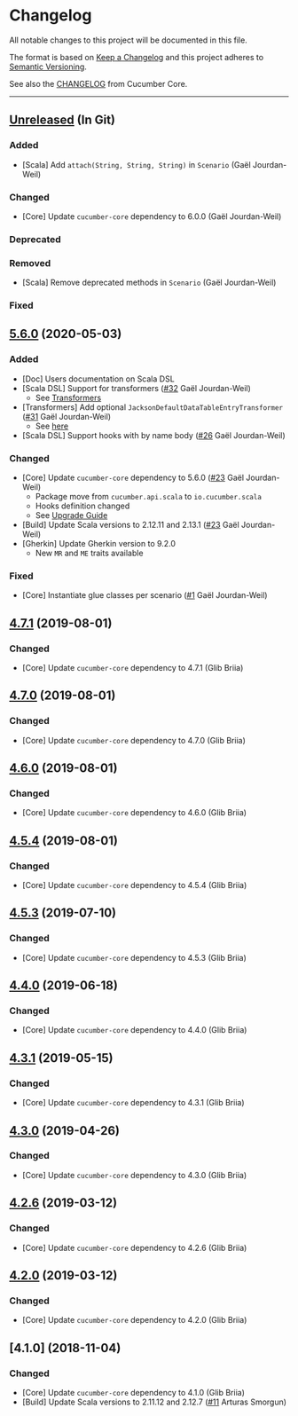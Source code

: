 # Changelog

All notable changes to this project will be documented in this file.

The format is based on [Keep a Changelog](http://keepachangelog.com/) and this project adheres to [Semantic Versioning](http://semver.org/).

See also the [CHANGELOG](https://github.com/cucumber/cucumber-jvm/blob/master/CHANGELOG.md) from Cucumber Core.

----
## [Unreleased] (In Git)

### Added

- [Scala] Add `attach(String, String, String)` in `Scenario` (Gaël Jourdan-Weil)

### Changed

- [Core] Update `cucumber-core` dependency to 6.0.0 (Gaël Jourdan-Weil)

### Deprecated

### Removed

- [Scala] Remove deprecated methods in `Scenario` (Gaël Jourdan-Weil)

### Fixed


## [5.6.0] (2020-05-03)

### Added

- [Doc] Users documentation on Scala DSL
- [Scala DSL] Support for transformers ([#32](https://github.com/cucumber/cucumber-jvm-scala/issues/32) Gaël Jourdan-Weil) 
  - See [Transformers](docs/transformers.md)
- [Transformers] Add optional `JacksonDefaultDataTableEntryTransformer` ([#31](https://github.com/cucumber/cucumber-jvm-scala/issues/31) Gaël Jourdan-Weil)
  - See [here](docs/default_jackson_datatable_transformer.md)
- [Scala DSL] Support hooks with by name body ([#26](https://github.com/cucumber/cucumber-jvm-scala/issues/26) Gaël Jourdan-Weil)

### Changed

- [Core] Update `cucumber-core` dependency to 5.6.0 ([#23](https://github.com/cucumber/cucumber-jvm-scala/issues/23) Gaël Jourdan-Weil)
  - Package move from `cucumber.api.scala` to `io.cucumber.scala`
  - Hooks definition changed
  - See [Upgrade Guide](docs/upgrade_v5.md)
- [Build] Update Scala versions to 2.12.11 and 2.13.1 ([#23](https://github.com/cucumber/cucumber-jvm-scala/issues/23) Gaël Jourdan-Weil)
- [Gherkin] Update Gherkin version to 9.2.0 
  - New `MR` and `ME` traits available

### Fixed

- [Core] Instantiate glue classes per scenario ([#1](https://github.com/cucumber/cucumber-jvm-scala/issues/1) Gaël Jourdan-Weil)

## [4.7.1] (2019-08-01)

### Changed

- [Core] Update `cucumber-core` dependency to 4.7.1 (Glib Briia)

## [4.7.0] (2019-08-01)

### Changed

- [Core] Update `cucumber-core` dependency to 4.7.0 (Glib Briia)

## [4.6.0] (2019-08-01)

### Changed

- [Core] Update `cucumber-core` dependency to 4.6.0 (Glib Briia)

## [4.5.4] (2019-08-01)

### Changed

- [Core] Update `cucumber-core` dependency to 4.5.4 (Glib Briia)

## [4.5.3] (2019-07-10)

### Changed

- [Core] Update `cucumber-core` dependency to 4.5.3 (Glib Briia)

## [4.4.0] (2019-06-18)

### Changed

- [Core] Update `cucumber-core` dependency to 4.4.0 (Glib Briia)

## [4.3.1] (2019-05-15)

### Changed

- [Core] Update `cucumber-core` dependency to 4.3.1 (Glib Briia)

## [4.3.0] (2019-04-26)

### Changed

- [Core] Update `cucumber-core` dependency to 4.3.0 (Glib Briia)

## [4.2.6] (2019-03-12)

### Changed

- [Core] Update `cucumber-core` dependency to 4.2.6 (Glib Briia)

## [4.2.0] (2019-03-12)

### Changed

- [Core] Update `cucumber-core` dependency to 4.2.0 (Glib Briia)

## [4.1.0] (2018-11-04)

### Changed

- [Core] Update `cucumber-core` dependency to 4.1.0 (Glib Briia)
- [Build] Update Scala versions to 2.11.12 and 2.12.7 ([#11](https://github.com/cucumber/cucumber-jvm-scala/issues/11) Arturas Smorgun)

<!-- Releases -->
[Unreleased]: https://github.com/cucumber/cucumber-jvm-scala/compare/v5.6.0...master
[5.6.0]:  https://github.com/cucumber/cucumber-jvm-scala/compare/v4.7.1...v5.6.0
[4.7.1]:  https://github.com/cucumber/cucumber-jvm-scala/compare/v4.7.0...v4.7.1
[4.7.0]:  https://github.com/cucumber/cucumber-jvm-scala/compare/v4.6.0...v4.7.0
[4.6.0]:  https://github.com/cucumber/cucumber-jvm-scala/compare/v4.5.4...v4.6.0
[4.5.4]:  https://github.com/cucumber/cucumber-jvm-scala/compare/v4.5.3...v4.5.4
[4.5.3]:  https://github.com/cucumber/cucumber-jvm-scala/compare/v4.4.0...v4.5.3
[4.4.0]:  https://github.com/cucumber/cucumber-jvm-scala/compare/v4.3.1...v4.4.0
[4.3.1]:  https://github.com/cucumber/cucumber-jvm-scala/compare/v4.3.0...v4.3.1
[4.3.0]:  https://github.com/cucumber/cucumber-jvm-scala/compare/v4.2.6...v4.3.0
[4.2.6]:  https://github.com/cucumber/cucumber-jvm-scala/compare/v4.2.0...v4.2.6
[4.2.0]:  https://github.com/cucumber/cucumber-jvm-scala/compare/v4.1.0...v4.2.0
